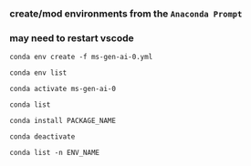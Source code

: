 ### create/mod environments from the `Anaconda Prompt`

### may need to restart vscode


`conda env create -f ms-gen-ai-0.yml`

`conda env list`

`conda activate ms-gen-ai-0`

`conda list`

`conda install PACKAGE_NAME`

`conda deactivate`

`conda list -n ENV_NAME`
